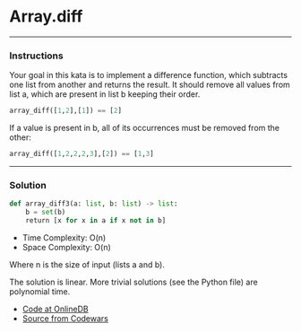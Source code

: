 
# Array.diff

---
### Instructions

Your goal in this kata is to implement a difference function, which subtracts one list from another and returns the result.
It should remove all values from list a, which are present in list b keeping their order.

```py
array_diff([1,2],[1]) == [2]
```

If a value is present in b, all of its occurrences must be removed from the other:

```py
array_diff([1,2,2,2,3],[2]) == [1,3]
```
---

### Solution

```py
def array_diff3(a: list, b: list) -> list:
    b = set(b)
    return [x for x in a if x not in b]
```

* Time Complexity: O(n)
* Space Complexity: O(n) 

Where n is the size of input (lists a and b).

The solution is linear.
More trivial solutions (see the Python file) are polynomial time.

* [Code at OnlineDB](https://onlinegdb.com/mudUBK1Mq)
* [Source from Codewars](https://www.codewars.com/kata/523f5d21c841566fde000009/train/python)
